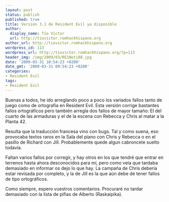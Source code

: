 ```yaml
---
layout: post
status: publish
published: true
title: Versión 3.1 de Resident Evil ya disponible
author:
  display_name: Tío Víctor
  url: http://tiovictor.romhackhispano.org
author_url: http://tiovictor.romhackhispano.org
wordpress_id: 113
wordpress_url: http://tiovictor.romhackhispano.org/?p=113
header_img: /img/2009/03/RE1Noti08.jpg
date: '2009-03-31 10:54:23 +0200'
date_gmt: '2009-03-31 09:54:23 +0200'
categories:
- Resident Evil
tags:
- Resident Evil
---
```

Buenas a todos, he ido arreglando poco a poco los variados fallos tanto de juego como de ortografía en Resident Evil. Esta versión corrige bastantes fallos ortográficos pero también arregla dos fallos de mayor tamaño: El del cuarto de las armaduras y el de la escena con Rebecca y Chris al matar a la Planta 42.

Resulta que la traducción francesa vino con bugs. Tal y como suena, eso provocaba textos raros en la Sala del piano con Chris y Rebecca o en el pasillo de Richard con Jill. Probablemente quede algun cabroncete suelto todavía.

Faltan varios fallos por corregir, y hay otros en los que tendré que entrar en terrenos hasta ahora desconocidos para mí, pero como veía que tardaba demasiado en informar os dejo lo que hay. La campaña de Chris debería estar revisada por completo, y la de Jill es la que aún debe de tener fallos de tipo ortográficos.

Como siempre, espero vuestros comentarios. Procuraré no tardar demasiado con la lista de pifias de Alberto (Raskaipika).